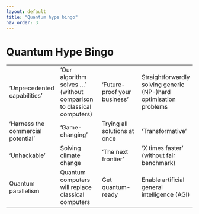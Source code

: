 ```yaml
---
layout: default
title: "Quantum hype bingo"
nav_order: 3
---
```

 
 
# Quantum Hype Bingo

<table>
<colgroup>
<col style="width: 21%" />
<col style="width: 25%" />
<col style="width: 26%" />
<col style="width: 26%" />
</colgroup>
<tbody>
<tr class="odd">
<td>‘Unprecedented capabilities’</td>
<td>‘Our algorithm solves …’<br />
(without comparison to classical computers)</td>
<td>‘Future-proof your business’</td>
<td>Straightforwardly solving generic<br />
(NP-)hard optimisation problems</td>
</tr>
<tr class="even">
<td>‘Harness the commercial potential’</td>
<td>‘Game-changing’</td>
<td>Trying all solutions at once</td>
<td>‘Transformative’</td>
</tr>
<tr class="odd">
<td>‘Unhackable’</td>
<td>Solving climate change</td>
<td>‘The next frontier’</td>
<td>‘X times faster’<br />
(without fair benchmark)</td>
</tr>
<tr class="even">
<td>Quantum parallelism</td>
<td>Quantum computers will replace classical computers</td>
<td>Get quantum-ready</td>
<td>Enable artificial general intelligence (AGI)</td>
</tr>
</tbody>
</table>

